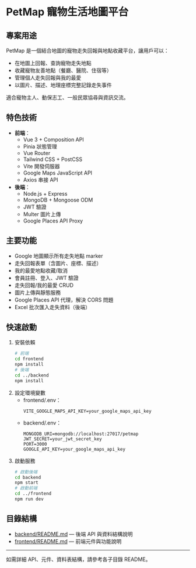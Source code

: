 # PetMap 寵物生活地圖平台

## 專案用途

PetMap 是一個結合地圖的寵物走失回報與地點收藏平台，讓用戶可以：
- 在地圖上回報、查詢寵物走失地點
- 收藏寵物友善地點（餐廳、醫院、住宿等）
- 管理個人走失回報與我的最愛
- 以圖片、描述、地理座標完整記錄走失事件

適合寵物主人、動保志工、一般民眾協尋與資訊交流。

## 特色技術

- **前端**：
  - Vue 3 + Composition API
  - Pinia 狀態管理
  - Vue Router
  - Tailwind CSS + PostCSS
  - Vite 開發伺服器
  - Google Maps JavaScript API
  - Axios 串接 API
- **後端**：
  - Node.js + Express
  - MongoDB + Mongoose ODM
  - JWT 驗證
  - Multer 圖片上傳
  - Google Places API Proxy

## 主要功能

- Google 地圖顯示所有走失地點 marker
- 走失回報表單（含圖片、座標、描述）
- 我的最愛地點收藏/取消
- 會員註冊、登入、JWT 驗證
- 走失回報/我的最愛 CRUD
- 圖片上傳與靜態服務
- Google Places API 代理，解決 CORS 問題
- Excel 批次匯入走失資料（後端）

## 快速啟動

1. 安裝依賴
   ```bash
   # 前端
   cd frontend
   npm install
   # 後端
   cd ../backend
   npm install
   ```
2. 設定環境變數
   - frontend/.env：
     ```env
     VITE_GOOGLE_MAPS_API_KEY=your_google_maps_api_key
     ```
   - backend/.env：
     ```env
     MONGODB_URI=mongodb://localhost:27017/petmap
     JWT_SECRET=your_jwt_secret_key
     PORT=3000
     GOOGLE_API_KEY=your_google_maps_api_key
     ```
3. 啟動服務
   ```bash
   # 啟動後端
   cd backend
   npm start
   # 啟動前端
   cd ../frontend
   npm run dev
   ```

## 目錄結構

- [backend/README.md](./backend/README.md) — 後端 API 與資料結構說明
- [frontend/README.md](./frontend/README.md) — 前端元件與功能說明

---

如需詳細 API、元件、資料表結構，請參考各子目錄 README。
